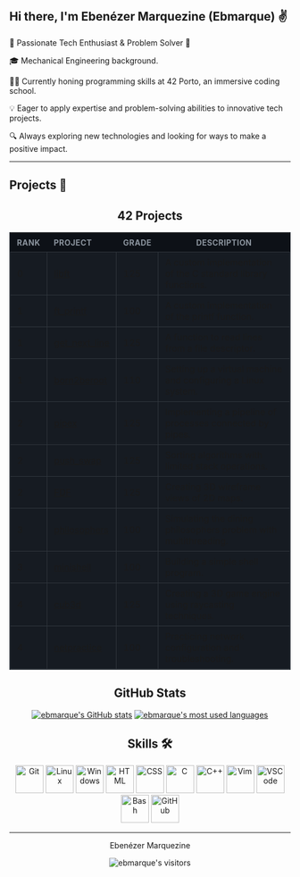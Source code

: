 <!-- Introduction -->
## Hi there, I'm Ebenézer Marquezine (Ebmarque) ✌

🚀 Passionate Tech Enthusiast & Problem Solver 🤖

🎓 Mechanical Engineering background.

👨‍💻 Currently honing programming skills at 42 Porto, an immersive coding school.

💡 Eager to apply expertise and problem-solving abilities to innovative tech projects.

🔍 Always exploring new technologies and looking for ways to make a positive impact.

---

## Projects 🚀
<div align="center">
	<h2>42 Projects</h2>
</div>
<div align="center">

<table style="width:100%;border-collapse:collapse;background-color:#161b22;border:1px solid #30363d;">
    <thead>
        <tr>
            <th style="background-color:#0d1117;color:#8b949e;text-transform:uppercase;font-size:14px;letter-spacing:0.03em;padding:8px 12px;text-align:left;">Rank</th>
            <th style="background-color:#0d1117;color:#8b949e;text-transform:uppercase;font-size:14px;letter-spacing:0.03em;padding:8px 12px;text-align:left;">Project</th>
            <th style="background-color:#0d1117;color:#8b949e;text-transform:uppercase;font-size:14px;letter-spacing:0.03em;padding:8px 12px;text-align:left;">Grade</th>
            <th style="background-color:#0d1117;color:#8b949e;text-transform:uppercase;font-size:14px;letter-spacing:0.03em;padding:8px 12px;text-align:center;">Description</th>
        </tr>
    </thead>
    <tbody>
        <tr>
            <td style="border:1px solid #30363d;padding:8px 12px;text-align:left;">0</td>
            <td style="border:1px solid #30363d;padding:8px 12px;text-align:left;"><a href="https://github.com/ebmarque/LIBFT">libft</a></td>
            <td style="border:1px solid #30363d;padding:8px 12px;text-align:left;">125</td>
            <td style="border:1px solid #30363d;padding:8px 12px;text-align:left;">A custom implementation of the C standard library functions.</td>
        </tr>
        <tr>
            <td style="border:1px solid #30363d;padding:8px 12px;text-align:left;">1</td>
            <td style="border:1px solid #30363d;padding:8px 12px;text-align:left;"><a href="https://github.com/ebmarque/FT_PRINTF">ft_printf</a></td>
            <td style="border:1px solid #30363d;padding:8px 12px;text-align:left;">100</td>
            <td style="border:1px solid #30363d;padding:8px 12px;text-align:left;">A custom implementation of the printf function.</td>
        </tr>
        <tr>
            <td style="border:1px solid #30363d;padding:8px 12px;text-align:left;">1</td>
            <td style="border:1px solid #30363d;padding:8px 12px;text-align:left;"><a href="https://github.com/ebmarque/GET_NEXT_LINE">get_next_line</a></td>
            <td style="border:1px solid #30363d;padding:8px 12px;text-align:left;">125</td>
            <td style="border:1px solid #30363d;padding:8px 12px;text-align:left;">A function to read lines from a file descriptor.</td>
        </tr>
        <tr>
            <td style="border:1px solid #30363d;padding:8px 12px;text-align:left;">1</td>
            <td style="border:1px solid #30363d;padding:8px 12px;text-align:left;"><a href="https://github.com/ebmarque/Born2BeRoot">born2beroot</a></td>
            <td style="border:1px solid #30363d;padding:8px 12px;text-align:left;">110</td>
            <td style="border:1px solid #30363d;padding:8px 12px;text-align:left;">Setting up a virtual machine and configuring a Linux system.</td>
        </tr>
        <tr>
            <td style="border:1px solid #30363d;padding:8px 12px;text-align:left;">2</td>
            <td style="border:1px solid #30363d;padding:8px 12px;text-align:left;"><a href="https://github.com/ebmarque/Pipex">pipex</a></td>
            <td style="border:1px solid #30363d;padding:8px 12px;text-align:left;">125</td>
            <td style="border:1px solid #30363d;padding:8px 12px;text-align:left;">Implementing a pipeline of processes connected by pipes.</td>
        </tr>
        <tr>
            <td style="border:1px solid #30363d;padding:8px 12px;text-align:left;">2</td>
            <td style="border:1px solid #30363d;padding:8px 12px;text-align:left;"><a href="https://github.com/ebmarque/Push_Swap">push_swap</a></td>
            <td style="border:1px solid #30363d;padding:8px 12px;text-align:left;">125</td>
            <td style="border:1px solid #30363d;padding:8px 12px;text-align:left;">Sorting algorithms with limited stack operations.</td>
        </tr>
        <tr>
            <td style="border:1px solid #30363d;padding:8px 12px;text-align:left;">2</td>
            <td style="border:1px solid #30363d;padding:8px 12px;text-align:left;"><a href="https://github.com/ebmarque/FDF">FDF</a></td>
            <td style="border:1px solid #30363d;padding:8px 12px;text-align:left;">125</td>
            <td style="border:1px solid #30363d;padding:8px 12px;text-align:left;">Creating 3D wireframe views of 2D maps.</td>
        </tr>
        <tr>
            <td style="border:1px solid #30363d;padding:8px 12px;text-align:left;">3</td>
            <td style="border:1px solid #30363d;padding:8px 12px;text-align:left;"><a href="https://github.com/ebmarque/Philosophers">philosophers</a></td>
            <td style="border:1px solid #30363d;padding:8px 12px;text-align:left;">100</td>
            <td style="border:1px solid #30363d;padding:8px 12px;text-align:left;">Simulating the dining philosophers problem with multithreading.</td>
        </tr>
        <tr>
            <td style="border:1px solid #30363d;padding:8px 12px;text-align:left;">3</td>
            <td style="border:1px solid #30363d;padding:8px 12px;text-align:left;"><a href="https://github.com/ebmarque/Minishell">minishell</a></td>
            <td style="border:1px solid #30363d;padding:8px 12px;text-align:left;">100</td>
            <td style="border:1px solid #30363d;padding:8px 12px;text-align:left;">Building a simple shell program.</td>
        </tr>
        <tr>
            <td style="border:1px solid #30363d;padding:8px 12px;text-align:left;">4</td>
            <td style="border:1px solid #30363d;padding:8px 12px;text-align:left;"><a href="https://github.com/ebmarque/Cub3D">cub3d</a></td>
            <td style="border:1px solid #30363d;padding:8px 12px;text-align:left;">125</td>
            <td style="border:1px solid #30363d;padding:8px 12px;text-align:left;">Creating a 3D game engine using raycasting techniques.</td>
        </tr>
        <tr>
            <td style="border:1px solid #30363d;padding:8px 12px;text-align:left;">4</td>
            <td style="border:1px solid #30363d;padding:8px 12px;text-align:left;"><a href="">netpractice</a></td>
            <td style="border:1px solid #30363d;padding:8px 12px;text-align:left;">100</td>
            <td style="border:1px solid #30363d;padding:8px 12px;text-align:left;">Practicing network configuration and troubleshooting.</td>
        </tr>
    </tbody>
</table>
</div>
<div align="center">
<h2>GitHub Stats</h2>
</div>
<!-- <div align="center">
		<img src="https://github-readme-stats.vercel.app/api?username=ebmarque&show_icons=true&theme=dark" alt="GitHub Stats">
		<img src="https://github-readme-stats.vercel.app/api/top-langs/?username=ebmarque&layout=compact&langs_count=10&theme=dark" alt="Top Languages">
 -->
<div align="center">
<div class="stats-container">
 
[![ebmarque's GitHub stats](https://github-readme-stats.vercel.app/api?username=ebmarque&count_private=true&include_all_commits=true&show_icons=true&hide=issues&hide_border=true&bg_color=00000000&theme=nightowl)](https://github.com/ebmarque?tab=repositories) [![ebmarque's most used languages](https://github-readme-stats.vercel.app/api/top-langs/?username=ebmarque&count_private=true&layout=compact&langs_count=8&hide_border=true&bg_color=00000000&theme=nightowl)](https://github.com/ebmarque?tab=repositories)

</div>
</div align="center">
<div align="center">
<h2>Skills 🛠️</h2>
</div>

<div align="center">
    <img src="https://skillicons.dev/icons?i=git" alt="Git" width="50" height="50">
    <img src="https://skillicons.dev/icons?i=linux" alt="Linux" width="50" height="50">
    <img src="https://skillicons.dev/icons?i=windows" alt="Windows" width="50" height="50">
    <img src="https://skillicons.dev/icons?i=html" alt="HTML" width="50" height="50">
    <img src="https://skillicons.dev/icons?i=css" alt="CSS" width="50" height="50">
    <img src="https://skillicons.dev/icons?i=c" alt="C" width="50" height="50">
    <img src="https://skillicons.dev/icons?i=cpp" alt="C++" width="50" height="50">
    <img src="https://skillicons.dev/icons?i=vim" alt="Vim" width="50" height="50">
    <img src="https://skillicons.dev/icons?i=vscode" alt="VSCode" width="50" height="50">
    <img src="https://skillicons.dev/icons?i=bash" alt="Bash" width="50" height="50">
    <img src="https://skillicons.dev/icons?i=github" alt="GitHub" width="50" height="50">
</div>

---

<!-- Footer -->
<p align="center">
 Ebenézer Marquezine
<p align="center">
    <img alt="ebmarque's visitors" src="https://komarev.com/ghpvc/?username=sopadegalinha&color=8c36db&style=flat&label=visitors" />
</p>
</p>

